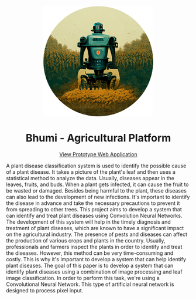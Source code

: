 <br />
<p align="center">
  <a href="https://github.com/vanshhhhh">
    <img src="assets/images/logo.png" alt="Logo" height = 300>
  </a>

  <h1 align="center">Bhumi - Agricultural Platform</h1>
  <p align="center"> 
    <a href="https://bhumibyvansh.streamlit.app/">View Prototype Web Application</a>
  </p>
</p>

A plant disease classification system is used to identify the possible cause of a plant disease. It takes a picture of the plant's leaf and then uses a statistical method to analyze the data. Usually, diseases appear in the leaves, fruits, and buds. When a plant gets infected, it can cause the fruit to be wasted or damaged.
Besides being harmful to the plant, these diseases can also lead to the development of new infections. It's important to identify the disease in advance and take the necessary precautions to prevent it from spreading to other trees. This project aims to develop a system that can identify and treat plant diseases using Convolution Neural Networks.
The development of this system will help in the timely diagnosis and treatment of plant diseases, which are known to have a significant impact on the agricultural industry.
The presence of pests and diseases can affect the production of various crops and plants in the country. Usually, professionals and farmers inspect the plants in order to identify and treat the diseases. However, this method can be very time-consuming and costly. This is why it's important to develop a system that can help identify plant diseases.
The goal of this paper is to develop a system that can identify plant diseases using a combination of image processing and leaf image classification. In order to perform this task, we're using a Convolutional Neural Network. This type of artificial neural network is designed to process pixel input.
